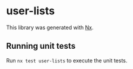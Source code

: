 # user-lists

This library was generated with [Nx](https://nx.dev).

## Running unit tests

Run `nx test user-lists` to execute the unit tests.
